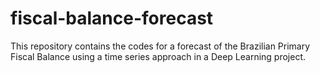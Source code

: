 # fiscal-balance-forecast
This repository contains the codes for a forecast of the Brazilian Primary Fiscal Balance using a time series approach in a Deep Learning project.
